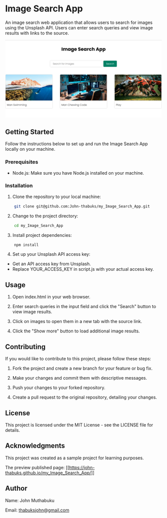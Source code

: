 # Image Search App

An image search web application that allows users to search for images using the Unsplash API. Users can enter search queries and view image results with links to the source.

![app.png|400](images/app.png)



## Getting Started

Follow the instructions below to set up and run the Image Search App locally on your machine.


### Prerequisites

- Node.js: Make sure you have Node.js installed on your machine.

### Installation

1. Clone the repository to your local machine:

```bash
    git clone git@github.com:John-thabuks/my_Image_Search_App.git
```

2. Change to the project directory:

```bash
    cd my_Image_Search_App
```

3. Install project dependencies:

```bash
    npm install
```

4. Set up your Unsplash API access key:

- Get an API access key from Unsplash.
- Replace YOUR_ACCESS_KEY in script.js with your actual access key.

## Usage

1. Open index.html in your web browser.

2. Enter search queries in the input field and click the "Search" button to view image results.

3. Click on images to open them in a new tab with the source link.

4. Click the "Show more" button to load additional image results.

## Contributing
If you would like to contribute to this project, please follow these steps:

1. Fork the project and create a new branch for your feature or bug fix.

2. Make your changes and commit them with descriptive messages.

3. Push your changes to your forked repository.

4. Create a pull request to the original repository, detailing your changes.

## License

This project is licensed under the MIT License - see the LICENSE file for details.

## Acknowledgments

This project was created as a sample project for learning purposes.

The preview published page: [[https://john-thabuks.github.io/my_Image_Search_App/]]

## Author
Name: John Muthabuku

Email: thabuksjohn@gmail.com





